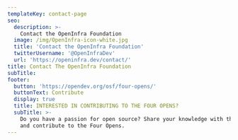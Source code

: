 ```yaml
---
templateKey: contact-page
seo:
  description: >-
    Contact the OpenInfra Foundation 
  image: /img/OpenInfra-icon-white.jpg
  title: 'Contact the OpenInfra Foundation'
  twitterUsername: '@OpenInfraDev'
  url: 'https://openinfra.dev/contact/'
title: Contact The OpenInfra Foundation
subTitle:
footer:
  button: 'https://opendev.org/osf/four-opens/'
  buttonText: Contribute
  display: true
  title: INTERESTED IN CONTRIBUTING TO THE FOUR OPENS?
  subTitle: >-
    Do you have a passion for open source? Share your knowledge with the world
    and contribute to the Four Opens.
---
```


